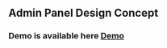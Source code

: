 ## Admin Panel Design Concept

### Demo is available here [Demo](http://milanbrankovic.com/flowadmin/dashboard.html#)
